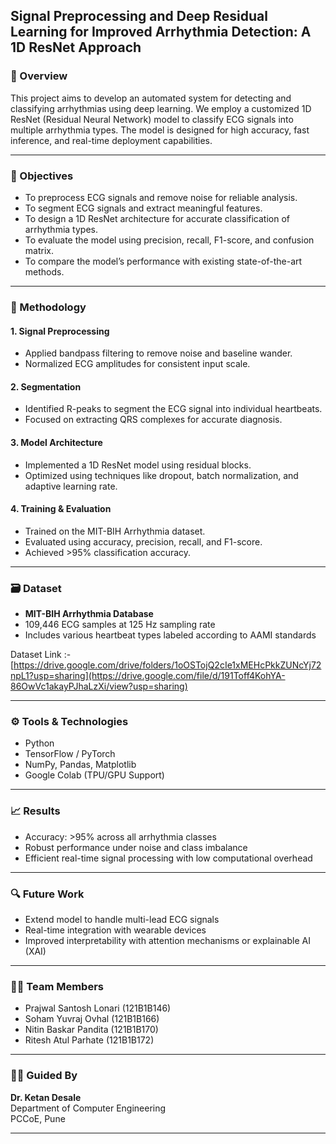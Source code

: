 ## Signal Preprocessing and Deep Residual Learning for Improved Arrhythmia Detection: A 1D ResNet Approach

### 📌 Overview

This project aims to develop an automated system for detecting and classifying arrhythmias using deep learning. We employ a customized 1D ResNet (Residual Neural Network) model to classify ECG signals into multiple arrhythmia types. The model is designed for high accuracy, fast inference, and real-time deployment capabilities.

---

### 🎯 Objectives

- To preprocess ECG signals and remove noise for reliable analysis.
- To segment ECG signals and extract meaningful features.
- To design a 1D ResNet architecture for accurate classification of arrhythmia types.
- To evaluate the model using precision, recall, F1-score, and confusion matrix.
- To compare the model’s performance with existing state-of-the-art methods.

---

### 🧠 Methodology

#### 1. **Signal Preprocessing**
- Applied bandpass filtering to remove noise and baseline wander.
- Normalized ECG amplitudes for consistent input scale.

#### 2. **Segmentation**
- Identified R-peaks to segment the ECG signal into individual heartbeats.
- Focused on extracting QRS complexes for accurate diagnosis.

#### 3. **Model Architecture**
- Implemented a 1D ResNet model using residual blocks.
- Optimized using techniques like dropout, batch normalization, and adaptive learning rate.

#### 4. **Training & Evaluation**
- Trained on the MIT-BIH Arrhythmia dataset.
- Evaluated using accuracy, precision, recall, and F1-score.
- Achieved >95% classification accuracy.

---

### 🗃 Dataset

- **MIT-BIH Arrhythmia Database**
- 109,446 ECG samples at 125 Hz sampling rate
- Includes various heartbeat types labeled according to AAMI standards

Dataset Link :- [https://drive.google.com/drive/folders/1oOSTojQ2cIe1xMEHcPkkZUNcYj72npL1?usp=sharing](https://drive.google.com/file/d/191Toff4KohYA-86OwVc1akayPJhaLzXi/view?usp=sharing)

---

### ⚙️ Tools & Technologies

- Python
- TensorFlow / PyTorch
- NumPy, Pandas, Matplotlib
- Google Colab (TPU/GPU Support)

---

### 📈 Results

- Accuracy: >95% across all arrhythmia classes
- Robust performance under noise and class imbalance
- Efficient real-time signal processing with low computational overhead

---

### 🔍 Future Work

- Extend model to handle multi-lead ECG signals
- Real-time integration with wearable devices
- Improved interpretability with attention mechanisms or explainable AI (XAI)

---

### 👨‍💻 Team Members

- Prajwal Santosh Lonari (121B1B146)  
- Soham Yuvraj Ovhal (121B1B166)  
- Nitin Baskar Pandita (121B1B170)  
- Ritesh Atul Parhate (121B1B172)

---

### 🧑‍🏫 Guided By

**Dr. Ketan Desale**  
Department of Computer Engineering  
PCCoE, Pune

---

